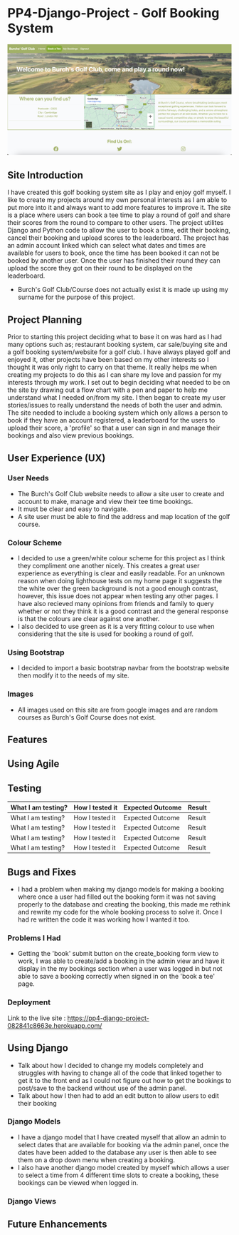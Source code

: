 # PP4-Django-Project - Golf Booking System

![Screenshot of the home page of the site](static/images/homepage.png)

## Site Introduction
I have created this golf booking system site as I play and enjoy golf myself. I like to create my projects around my own personal interests as I am able to put more into it and always want to add more features to improve it. The site is a place where users can book a tee time to play a round of golf and share their scores from the round to compare to other users. The project utilites Django and Python code to allow the user to book a time, edit their booking, cancel their booking and upload scores to the leaderboard. The project has an admin account linked which can select what dates and times are available for users to book, once the time has been booked it can not be booked by another user. Once the user has finished their round they can upload the score they got on their round to be displayed on the leaderboard. 

- Burch's Golf Club/Course does not actually exist it is made up using my surname for the purpose of this project.

## Project Planning
Prior to starting this project deciding what to base it on was hard as I had many options such as; restaurant booking system, car sale/buying site and a golf booking system/website for a golf club. I have always played golf and enjoyed it, other projects have been based on my other interests so I thought it was only right to carry on that theme. It really helps me when creating my projects to do this as I can share my love and passion for my interests through my work. I set out to begin deciding what needed to be on the site by drawing out a flow chart with a pen and paper to help me understand what I needed on/from my site. I then began to create my user stories/issues to really understand the needs of both the user and admin. The site needed to include a booking system which only allows a person to book if they have an account registered, a leaderboard for the users to upload their score, a 'profile' so that a user can sign in and manage their bookings and also view previous bookings. 

## User Experience (UX)

### User Needs
- The Burch's Golf Club website needs to allow a site user to create and account to make, manage and view their tee time bookings.
- It must be clear and easy to navigate.
- A site user must be able to find the address and map location of the golf course.
### Colour Scheme
- I decided to use a green/white colour scheme for this project as I think they compliment one another nicely. This creates a great user experience as everything is clear and easily readable. For an unknown reason when doing lighthouse tests on my home page it suggests the the white over the green background is not a good enough contrast, however, this issue does not appear when testing any other pages. I have also recieved many opinions from friends and family to query whether or not they think it is a good contrast and the general response is that the colours are clear against one another.
- I also decided to use green as it is a very fitting colour to use when considering that the site is used for booking a round of golf.

### Using Bootstrap
- I decided to import a basic bootstrap navbar from the bootstrap website then modify it to the needs of my site.

### Images
- All images used on this site are from google images and are random courses as Burch's Golf Course does not exist.

## Features


## Using Agile

## Testing

| What I am testing? | How I tested it| Expected Outcome | Result |
| -- | -- | -- | -- |
| What I am testing? | How I tested it| Expected Outcome | Result |
| What I am testing? | How I tested it| Expected Outcome | Result |
| What I am testing? | How I tested it| Expected Outcome | Result |
| What I am testing? | How I tested it| Expected Outcome | Result |


## Bugs and Fixes

- I had a problem when making my django models for making a booking where once a user had filled out the booking form it was not saving properly to the database and creating the booking, this made me rethink and rewrite my code for the whole booking process to solve it. Once I had re written the code it was working how I wanted it too.

### Problems I Had
- Getting the 'book' submit button on the create_booking form view to work, I was able to create/add a booking in the admin view and have it display in the my bookings section when a user was logged in but not able to save a booking correctly when signed in on the 'book a tee' page. 

### Deployment

<!-- These are the steps I followed to deploy my live project
- Firstly I had to type 'pip3 freeze > requirements.txt' into the terminal in my code space to add the requirements for Heroku to download to run my program so that it works.
- Next I went onto the Heroku website, went to my dashboard and selected 'Create New App' from the 'New' dropdown menu in the top right.
- I then named my app and selected 'create new app' to continue, I then selected the settings tab
- Next I selected the deploy tab, I then linked my github profile and searched for my project repository and linked it ready for deployment.
- Finally I opted to have automatic deploys so that my live program updates each time I push my code to github. I then clicked deploy branch to get my live site. -->

Link to the live site : https://pp4-django-project-082841c8663e.herokuapp.com/

## Using Django
- Talk about how I decided to change my models completely and struggles with having to change all of the code that linked together to get it to the front end as I could not figure out how to get the bookings to post/save to the backend without use of the admin panel.
- Talk about how I then had to add an edit button to allow users to edit their booking

### Django Models
- I have a django model that I have created myself that allow an admin to select dates that are available for booking via the admin panel, once the dates have been added to the database any user is then able to see them on a drop down menu when creating a booking.
- I also have another django model created by myself which allows a user to select a time from 4 different time slots to create a booking, these bookings can be viewed when logged in.

### Django Views





## Future Enhancements

